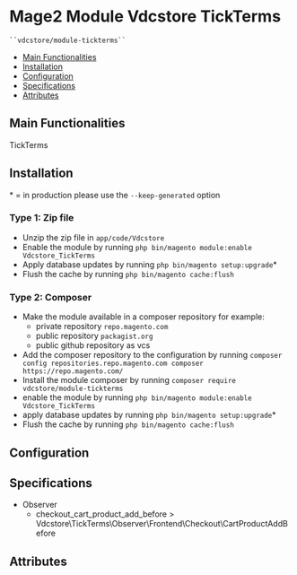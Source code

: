 # Mage2 Module Vdcstore TickTerms

    ``vdcstore/module-tickterms``

 - [Main Functionalities](#markdown-header-main-functionalities)
 - [Installation](#markdown-header-installation)
 - [Configuration](#markdown-header-configuration)
 - [Specifications](#markdown-header-specifications)
 - [Attributes](#markdown-header-attributes)


## Main Functionalities
TickTerms

## Installation
\* = in production please use the `--keep-generated` option

### Type 1: Zip file

 - Unzip the zip file in `app/code/Vdcstore`
 - Enable the module by running `php bin/magento module:enable Vdcstore_TickTerms`
 - Apply database updates by running `php bin/magento setup:upgrade`\*
 - Flush the cache by running `php bin/magento cache:flush`

### Type 2: Composer

 - Make the module available in a composer repository for example:
    - private repository `repo.magento.com`
    - public repository `packagist.org`
    - public github repository as vcs
 - Add the composer repository to the configuration by running `composer config repositories.repo.magento.com composer https://repo.magento.com/`
 - Install the module composer by running `composer require vdcstore/module-tickterms`
 - enable the module by running `php bin/magento module:enable Vdcstore_TickTerms`
 - apply database updates by running `php bin/magento setup:upgrade`\*
 - Flush the cache by running `php bin/magento cache:flush`


## Configuration




## Specifications

 - Observer
	- checkout_cart_product_add_before > Vdcstore\TickTerms\Observer\Frontend\Checkout\CartProductAddBefore


## Attributes



